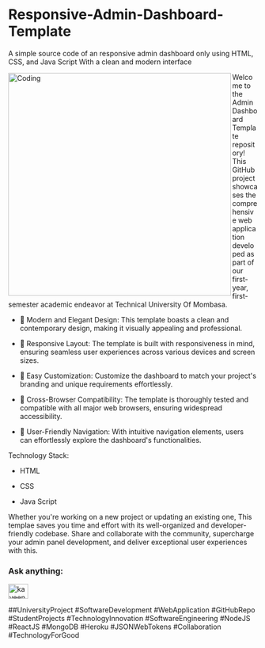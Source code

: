 

# Responsive-Admin-Dashboard-Template
A simple source code of an responsive admin dashboard only using HTML, CSS, and Java Script With a clean and modern interface

<img align="left" alt="Coding" width="450" src="https://i.ibb.co/NjMtq4B/Admin-dashboard.png">
<p>Welcome to the Admin Dashboard Template repository! This GitHub project showcases the comprehensive web application developed as part of our first-year, first-semester academic endeavor at Technical University Of Mombasa.</p>

- 🔰 Modern and Elegant Design: This template boasts a clean and contemporary design, making it visually appealing and professional.

- 🔰 Responsive Layout: The template is built with responsiveness in mind, ensuring seamless user experiences across various devices and screen sizes.
  
- 🔰 Easy Customization: Customize the dashboard to match your project's branding and unique requirements effortlessly.
  
- 🔰 Cross-Browser Compatibility: The template is thoroughly tested and compatible with all major web browsers, ensuring widespread accessibility.
  
- 🔰 User-Friendly Navigation: With intuitive navigation elements, users can effortlessly explore the dashboard's functionalities.

Technology Stack:
- HTML
  
- CSS
  
- Java Script

Whether you're working on a new project or updating an existing one, This templae saves you time and effort with its well-organized and developer-friendly codebase. Share and collaborate with the community, supercharge your admin panel development, and deliver exceptional user experiences with this.

<h3 align="left">Ask anything:</h3>
<p align="left">
<a href="https://www.linkedin.com/in/collins-kiprotich-2708672a5/" target="blank"><img align="center" src="https://raw.githubusercontent.com/rahuldkjain/github-profile-readme-generator/master/src/images/icons/Social/linked-in-alt.svg" alt="kaveendinethma" height="30" width="40" /></a>
</p>

##UniversityProject #SoftwareDevelopment #WebApplication #GitHubRepo #StudentProjects #TechnologyInnovation #SoftwareEngineering #NodeJS #ReactJS #MongoDB #Heroku #JSONWebTokens #Collaboration #TechnologyForGood